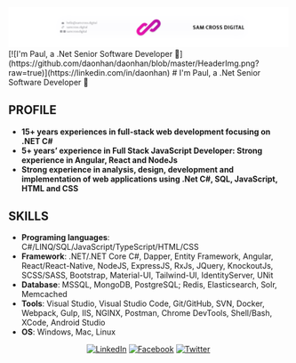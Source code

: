 <img src="https://github.com/sam-cross/sam-cross/blob/master/HeaderImg.png?raw=true" alt="Sam Cross Digital header" />
[![I'm Paul, a .Net Senior Software Developer 👋](https://github.com/daonhan/daonhan/blob/master/HeaderImg.png?raw=true)](https://linkedin.com/in/daonhan)
# I'm Paul, a .Net Senior Software Developer 👋

## PROFILE
- **15+ years experiences in full-stack web development focusing on .NET C#**
- **5+ years’ experience in Full Stack JavaScript Developer: Strong experience in Angular, React and NodeJs**
- **Strong experience in analysis, design, development and implementation of web applications using .Net C#, SQL, JavaScript, HTML and CSS**

## SKILLS
- **Programing languages**: C#/LINQ/SQL/JavaScript/TypeScript/HTML/CSS
- **Framework**: .NET/.NET Core C#, Dapper, Entity Framework, Angular, React/React-Native, NodeJS, ExpressJS, RxJs, JQuery, KnockoutJs, SCSS/SASS, Bootstrap, Material-UI, Tailwind-UI, IdentityServer, UNit
- **Database**: MSSQL, MongoDB, PostgreSQL; Redis, Elasticsearch, Solr, Memcached
- **Tools**: Visual Studio, Visual Studio Code, Git/GitHub, SVN, Docker, Webpack, Gulp, IIS, NGINX, Postman, Chrome DevTools, Shell/Bash, XCode, Android Studio
- **OS**: Windows, Mac, Linux

<p align="center">
  <a href="https://linkedin.com/in/daonhan"><img alt="LinkedIn" src="https://img.shields.io/badge/🤝-LinkedIn-blue" /></a>
  <a href="https://facebook.com/nguyendaonhan"><img alt="Facebook" src="https://img.shields.io/badge/💬-Facebook-blue" /></a>
  <a href="https://twitter.com/daonhan"><img alt="Twitter" src="https://img.shields.io/badge/🐥-Twitter-lightblue" /></a>
</p>
<!--
**daonhan/daonhan** is a ✨ _special_ ✨ repository because its `README.md` (this file) appears on your GitHub profile.

Here are some ideas to get you started:

- 🔭 I’m currently working on ...
- 🌱 I’m currently learning ...
- 👯 I’m looking to collaborate on ...
- 🤔 I’m looking for help with ...
- 💬 Ask me about ...
- 📫 How to reach me: ...
- 😄 Pronouns: ...
- ⚡ Fun fact: ...
-->
